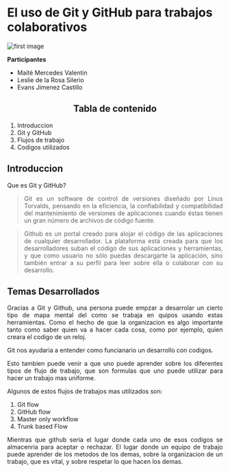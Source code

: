 # El uso de Git y GitHub para trabajos colaborativos

![first image](https://joshcannons.com/img/logo/logo-github.jpg "Git y GitHub")

**Participantes**

- Maité Mercedes Valentín
- Leslie de la Rosa Silerio
- Evans Jimenez Castillo

<H2 align="center"><b>Tabla de contenido</b></H2>

1. Introduccion
2. Git y GitHub
3. Flujos de trabajo
4. Codigos utilizados

<Introduccion>

## **Introduccion**
Que es Git y GitHub?
><p style="text-align: justify">Git es un software de control de versiones diseñado por Linus Torvalds, pensando en la eficiencia, la confiabilidad y compatibilidad del mantenimiento de versiones de aplicaciones cuando éstas tienen un gran número de archivos de código fuente.</p>

><p style="text-align: justify"> Github es un portal creado para alojar el código de las aplicaciones de cualquier desarrollador. La plataforma está creada para que los desarrolladores suban el código de sus aplicaciones y herramientas, y que como usuario no sólo puedas descargarte la aplicación, sino también entrar a su perfil para leer sobre ella o colaborar con su desarrollo.</p>

<Temas-Desarollados-Text-Puede-Que-se-arregle>

## **Temas Desarrollados**

<p style="text-align: justify">Gracias a Git y Github, una persona puede empzar a desarrolar un cierto tipo de mapa mental del como se trabaja en quipos usando estas herramientas. Como el hecho de que la organizacion es algo importante tanto como saber quien va a hacer cada cosa, como por ejemplo, quien creara el codigo de un reloj.</p>
<p style="text-align: justify">Git nos ayudaria a entender como funcianario un desarrollo con codigos.</p>
<p style="text-align: justify">Esto tambien puede venir a que uno puede aprender sobre los diferentes tipos de flujo de trabajo, que son formulas que uno puede utilizar para hacer un trabajo mas uniforme.<p>Algunos de estos flujos de trabajos mas utilizados son:<br> 

1. Git flow
2. GitHub flow
3. Master only workflow
4. Trunk based Flow
<p style="text-align: justify">Mientras que github seria el lugar donde cada uno de esos codigos se almacenria para aceptar o rechazar. El lugar donde un equipo de trabajo puede aprender de los metodos de los demas, sobre la organizacion de un trabajo, que es vital, y sobre respetar lo que hacen los demas.
</p>